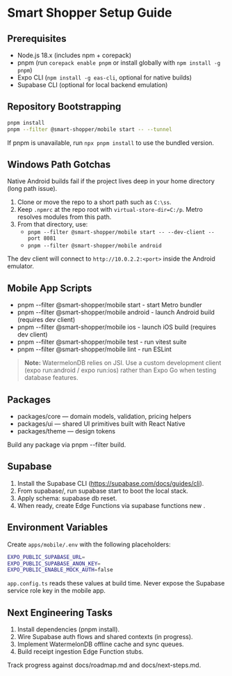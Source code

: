 ﻿# Smart Shopper Setup Guide

## Prerequisites
- Node.js 18.x (includes npm + corepack)
- pnpm (run `corepack enable pnpm` or install globally with `npm install -g pnpm`)
- Expo CLI (`npm install -g eas-cli`, optional for native builds)
- Supabase CLI (optional for local backend emulation)

## Repository Bootstrapping
```bash
pnpm install
pnpm --filter @smart-shopper/mobile start -- --tunnel
```

If pnpm is unavailable, run `npx pnpm install` to use the bundled version.

## Windows Path Gotchas

Native Android builds fail if the project lives deep in your home directory (long path issue).

1. Clone or move the repo to a short path such as `C:\ss`.
2. Keep `.npmrc` at the repo root with `virtual-store-dir=C:/p`. Metro resolves modules from this path.
3. From that directory, use:
   - `pnpm --filter @smart-shopper/mobile start -- --dev-client --port 8081`
   - `pnpm --filter @smart-shopper/mobile android`

The dev client will connect to `http://10.0.2.2:<port>` inside the Android emulator.

## Mobile App Scripts
- pnpm --filter @smart-shopper/mobile start - start Metro bundler
- pnpm --filter @smart-shopper/mobile android - launch Android build (requires dev client)
- pnpm --filter @smart-shopper/mobile ios - launch iOS build (requires dev client)
- pnpm --filter @smart-shopper/mobile test - run vitest suite
- pnpm --filter @smart-shopper/mobile lint - run ESLint

> **Note:** WatermelonDB relies on JSI. Use a custom development client (expo run:android / expo run:ios) rather than Expo Go when testing database features.

## Packages
- packages/core — domain models, validation, pricing helpers
- packages/ui — shared UI primitives built with React Native
- packages/theme — design tokens

Build any package via pnpm --filter <package> build.

## Supabase
1. Install the Supabase CLI (https://supabase.com/docs/guides/cli).
2. From supabase/, run supabase start to boot the local stack.
3. Apply schema: supabase db reset.
4. When ready, create Edge Functions via supabase functions new <name>.

## Environment Variables
Create `apps/mobile/.env` with the following placeholders:
```bash
EXPO_PUBLIC_SUPABASE_URL=
EXPO_PUBLIC_SUPABASE_ANON_KEY=
EXPO_PUBLIC_ENABLE_MOCK_AUTH=false
```

`app.config.ts` reads these values at build time. Never expose the Supabase service role key in the mobile app.

## Next Engineering Tasks
1. Install dependencies (pnpm install).
2. Wire Supabase auth flows and shared contexts (in progress).
3. Implement WatermelonDB offline cache and sync queues.
4. Build receipt ingestion Edge Function stubs.

Track progress against docs/roadmap.md and docs/next-steps.md.
